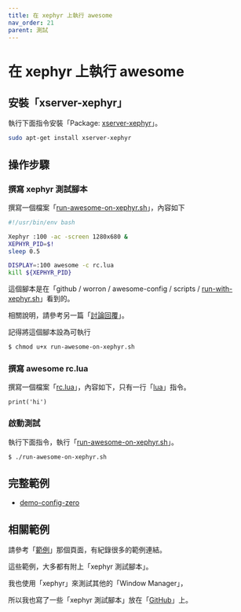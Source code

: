 ```yaml
---
title: 在 xephyr 上執行 awesome
nav_order: 21
parent: 測試
---
```



# 在 xephyr 上執行 awesome


## 安裝「xserver-xephyr」

執行下面指令安裝「Package: [xserver-xephyr](https://packages.ubuntu.com/focal/xserver-xephyr)」。

``` sh
sudo apt-get install xserver-xephyr
```

## 操作步驟

### 撰寫 xephyr 測試腳本

撰寫一個檔案「[run-awesome-on-xephyr.sh](https://github.com/samwhelp/note-about-awesome-wm/blob/gh-pages/_demo/demo-start/demo-config-zero/bin/dev.sh)」，內容如下


``` sh
#!/usr/bin/env bash

Xephyr :100 -ac -screen 1280x680 &
XEPHYR_PID=$!
sleep 0.5

DISPLAY=:100 awesome -c rc.lua
kill ${XEPHYR_PID}
```

這個腳本是在「github / worron / awesome-config / scripts / [run-with-xephyr.sh](https://github.com/worron/awesome-config/blob/master/scripts/run-with-xephyr.sh)」看到的。

相關說明，請參考另一篇「[討論回覆](https://www.ubuntu-tw.org/modules/newbb/viewtopic.php?post_id=362260#forumpost362260)」。


記得將這個腳本設為可執行

``` sh
$ chmod u+x run-awesome-on-xephyr.sh
```


### 撰寫 awesome rc.lua

撰寫一個檔案「[rc.lua](https://github.com/samwhelp/note-about-awesome-wm/blob/gh-pages/_demo/demo-start/demo-config-zero/rc.lua)」，內容如下，只有一行「[lua](https://www.lua.org/manual/5.3/manual.html#6.1)」指令。

```
print('hi')
```


### 啟動測試

執行下面指令，執行「[run-awesome-on-xephyr.sh](https://github.com/samwhelp/note-about-awesome-wm/blob/gh-pages/_demo/demo-start/demo-config-zero/bin/dev.sh)」。

``` sh
$ ./run-awesome-on-xephyr.sh
```

## 完整範例

* [demo-config-zero](https://github.com/samwhelp/note-about-awesome-wm/tree/gh-pages/_demo/demo-start/demo-config-zero)


## 相關範例

請參考「[範例](https://samwhelp.github.io/note-about-awesome-wm/read/demo.html)」那個頁面，有紀錄很多的範例連結。

這些範例，大多都有附上「xephyr 測試腳本」。

我也使用「xephyr」來測試其他的「Window Manager」，

所以我也寫了一些「xephyr 測試腳本」放在「[GitHub](https://github.com/samwhelp/play-ubuntu-20.04-plan/tree/master/tool/xephyr)」上。
